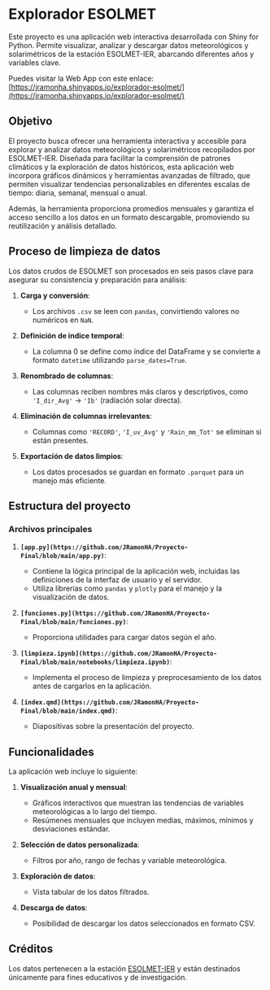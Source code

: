 # Explorador ESOLMET

Este proyecto es una aplicación web interactiva desarrollada con Shiny for Python. Permite visualizar, analizar y descargar datos meteorológicos y solarimétricos de la estación ESOLMET-IER, abarcando diferentes años y variables clave.

Puedes visitar la Web App con este enlace:
[https://jramonha.shinyapps.io/explorador-esolmet/](https://jramonha.shinyapps.io/explorador-esolmet/)


## Objetivo

El proyecto busca ofrecer una herramienta interactiva y accesible para explorar y analizar datos meteorológicos y solarimétricos recopilados por ESOLMET-IER. Diseñada para facilitar la comprensión de patrones climáticos y la exploración de datos históricos, esta aplicación web incorpora gráficos dinámicos y herramientas avanzadas de filtrado, que permiten visualizar tendencias personalizables en diferentes escalas de tiempo: diaria, semanal, mensual o anual.

Además, la herramienta proporciona promedios mensuales y garantiza el acceso sencillo a los datos en un formato descargable, promoviendo su reutilización y análisis detallado.


## Proceso de limpieza de datos

Los datos crudos de ESOLMET son procesados en seis pasos clave para asegurar su consistencia y preparación para análisis:

1. **Carga y conversión**:  
   - Los archivos `.csv` se leen con `pandas`, convirtiendo valores no numéricos en `NaN`.

2. **Definición de índice temporal**:  
   - La columna 0 se define como índice del DataFrame y se convierte a formato `datetime` utilizando `parse_dates=True`.

3. **Renombrado de columnas**:  
   - Las columnas reciben nombres más claros y descriptivos, como `'I_dir_Avg'` → `'Ib'` (radiación solar directa).

4. **Eliminación de columnas irrelevantes**:  
   - Columnas como `'RECORD'`, `'I_uv_Avg'` y `'Rain_mm_Tot'` se eliminan si están presentes.

5. **Exportación de datos limpios**:  
   - Los datos procesados se guardan en formato `.parquet` para un manejo más eficiente.


## Estructura del proyecto

### Archivos principales

1. **`[app.py](https://github.com/JRamonHA/Proyecto-Final/blob/main/app.py)`**: 
   - Contiene la lógica principal de la aplicación web, incluidas las definiciones de la interfaz de usuario y el servidor.
   - Utiliza librerías como `pandas` y `plotly` para el manejo y la visualización de datos.

2. **`[funciones.py](https://github.com/JRamonHA/Proyecto-Final/blob/main/funciones.py)`**: 
   - Proporciona utilidades para cargar datos según el año.

3. **`[limpieza.ipynb](https://github.com/JRamonHA/Proyecto-Final/blob/main/notebooks/limpieza.ipynb)`**: 
   - Implementa el proceso de limpieza y preprocesamiento de los datos antes de cargarlos en la aplicación.

4. **`[index.qmd](https://github.com/JRamonHA/Proyecto-Final/blob/main/index.qmd)`**: 
   - Diapositivas sobre la presentación del proyecto.


## Funcionalidades

La aplicación web incluye lo siguiente:

1. **Visualización anual y mensual**:
   - Gráficos interactivos que muestran las tendencias de variables meteorológicas a lo largo del tiempo.
   - Resúmenes mensuales que incluyen medias, máximos, mínimos y desviaciones estándar.

2. **Selección de datos personalizada**:
   - Filtros por año, rango de fechas y variable meteorológica.

3. **Exploración de datos**:
   - Vista tabular de los datos filtrados.

4. **Descarga de datos**:
   - Posibilidad de descargar los datos seleccionados en formato CSV.


## Créditos
Los datos pertenecen a la estación [ESOLMET-IER](https://esolmet.ier.unam.mx/) y están destinados únicamente para fines educativos y de investigación.

